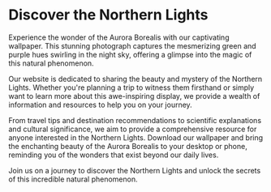 <!--font:Montserrat-->

# Discover the Northern Lights

Experience the wonder of the Aurora Borealis with our captivating wallpaper. This stunning photograph captures the mesmerizing green and purple hues swirling in the night sky, offering a glimpse into the magic of this natural phenomenon.

Our website is dedicated to sharing the beauty and mystery of the Northern Lights. Whether you're planning a trip to witness them firsthand or simply want to learn more about this awe-inspiring display, we provide a wealth of information and resources to help you on your journey.

From travel tips and destination recommendations to scientific explanations and cultural significance, we aim to provide a comprehensive resource for anyone interested in the Northern Lights. Download our wallpaper and bring the enchanting beauty of the Aurora Borealis to your desktop or phone, reminding you of the wonders that exist beyond our daily lives.

Join us on a journey to discover the Northern Lights and unlock the secrets of this incredible natural phenomenon.

<!--

Write me markdown content of website with wallpaper:

"A photograph of the Northern Lights, with the green and purple hues swirling in the night sky."

The header of the page should not be copy of the text but rather a real content of the website which is using this wallpaper.


---


# Aurora Borealis Wallpaper

Decorate your desktop or phone with the stunning beauty of the Northern Lights. This photograph captures the mesmerizing green and purple hues swirling in the night sky, creating a breathtaking display of natural wonder.

Download this wallpaper now and immerse yourself in the magic of the Aurora Borealis. Whether you're an avid traveler, a nature lover, or simply appreciate the beauty of our world, this wallpaper is sure to inspire and delight.


---


Heading should not include word "wallpaper". The website should not be about the wallpaper itself, wallpaper is just a related background, rewrite whole content.


---


# Experience the Magic of the Northern Lights

Immerse yourself in the stunning beauty of the Aurora Borealis with our captivating wallpaper. This photograph captures the mesmerizing green and purple hues swirling in the night sky, creating a breathtaking display of natural wonder.

Our website is dedicated to sharing the awe-inspiring experience of witnessing the Northern Lights firsthand. From travel tips and destination recommendations to scientific explanations and cultural significance, we aim to provide a comprehensive resource for anyone interested in this incredible phenomenon.

Download our wallpaper and bring the magic of the Northern Lights to your desktop or phone. Let the beauty of nature inspire you every day and remind you of the wonders that exist beyond our daily lives. Join us on a journey to discover the enchanting world of the Aurora Borealis.


---


Heading is too long, rewrite whole content.


---


# Discover the Northern Lights

Experience the wonder of the Aurora Borealis with our captivating wallpaper. This stunning photograph captures the mesmerizing green and purple hues swirling in the night sky, offering a glimpse into the magic of this natural phenomenon.

Our website is dedicated to sharing the beauty and mystery of the Northern Lights. Whether you're planning a trip to witness them firsthand or simply want to learn more about this awe-inspiring display, we provide a wealth of information and resources to help you on your journey.

From travel tips and destination recommendations to scientific explanations and cultural significance, we aim to provide a comprehensive resource for anyone interested in the Northern Lights. Download our wallpaper and bring the enchanting beauty of the Aurora Borealis to your desktop or phone, reminding you of the wonders that exist beyond our daily lives.

Join us on a journey to discover the Northern Lights and unlock the secrets of this incredible natural phenomenon.


---


Write me a Google font which is best fitting for the website.

Pick from the list:
- Alegreya
- Roboto
- Lato
- Orbitron
- IBM Plex Sans
- Great Vibes
- Playfair Display
- Exo 2
- Inter
- Lobster
- Futura
- Barlow Condensed
- Dancing Script
- Open Sans
- Poppins
- Montserrat
- Raleway


Write just the font name nothing else.


---


I would recommend using the "Montserrat" font for the website.

-->
